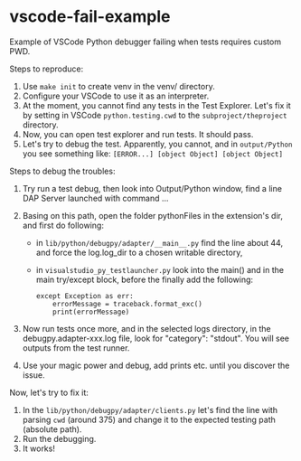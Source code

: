 # vscode-fail-example

Example of VSCode Python debugger failing when tests requires custom PWD.

Steps to reproduce:

1. Use `make init` to create venv in the venv/ directory.
2. Configure your VSCode to use it as an interpreter.
3. At the moment, you cannot find any tests in the Test Explorer. Let's fix it by setting in VSCode `python.testing.cwd` to the `subproject/theproject` directory.
4. Now, you can open test explorer and run tests. It should pass.
5. Let's try to debug the test. Apparently, you cannot, and in `output/Python` you see something like: `[ERROR...] [object Object] [object Object]`

Steps to debug the troubles:

 1. Try run a test debug, then look into Output/Python window, find a line DAP Server launched with command ...
 2. Basing on this path, open the folder pythonFiles in the extension's dir, and first do following:
    * in `lib/python/debugpy/adapter/__main__.py` find the line about 44, and force the log.log_dir to a chosen writable directory,
    * in `visualstudio_py_testlauncher.py` look into the main() and in the main try/except block, before the finally add the following:

      ```
      except Exception as err:
          errorMessage = traceback.format_exc()
          print(errorMessage)
      ```

 3. Now run tests once more, and in the selected logs directory, in the debugpy.adapter-xxx.log file, look for "category": "stdout". You will see outputs from the test runner.
 4. Use your magic power and debug, add prints etc. until you discover the issue.

Now, let's try to fix it:

 1. In the `lib/python/debugpy/adapter/clients.py` let's find the line with parsing `cwd` (around 375) and change it to the expected testing path (absolute path).
 2. Run the debugging.
 3. It works!